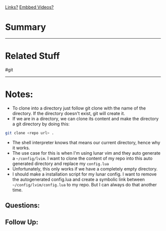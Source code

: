 [Links?](#)
[Embbed Videos?](#)
# Summary
----

# Related Stuff

#git

----
# Notes:
- To clone into a directory just follow git clone with the name of the directory. If the directory doesn't exist, git will create it.
- If we are in a directory, we can clone its content and make the directory a git directory by doing this:
```bash
git clone <repo url> .
``` 
- The shell interpreter knows that means our current directory, hence why it works.
- The use case for this is when I'm using lunar vim and they auto generate a `~/config/lvim`. I want to clone the content of my repo into this auto generated directory and replace my `config.lua`
- Unfortunately, this only works if we have a completely empty directory.
- I should make a installation script for my lunar config. I want to remove the autogenerated config.lua and create a symbolic link between `~/config/lvim/config.lua` to my repo. But I can always do that another time.
## Questions:

## Follow Up:
